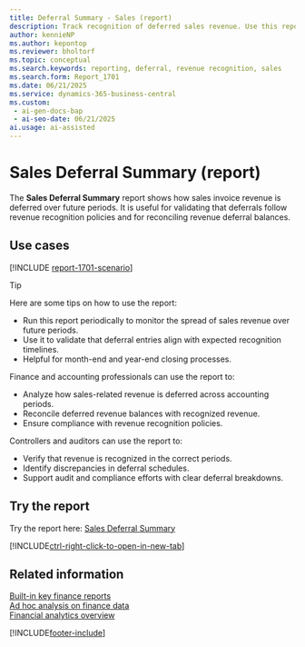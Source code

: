 ```yaml
---
title: Deferral Summary - Sales (report)
description: Track recognition of deferred sales revenue. Use this report when analyzing how sales-related revenue is deferred across accounting periods and to reconcile revenue deferral balances.
author: kennieNP
ms.author: kepontop
ms.reviewer: bholtorf
ms.topic: conceptual
ms.search.keywords: reporting, deferral, revenue recognition, sales
ms.search.form: Report_1701
ms.date: 06/21/2025
ms.service: dynamics-365-business-central
ms.custom:
 - ai-gen-docs-bap
 - ai-seo-date: 06/21/2025
ai.usage: ai-assisted
---
```


# Sales Deferral Summary (report)

The **Sales Deferral Summary** report shows how sales invoice revenue is deferred over future periods. It is useful for validating that deferrals follow revenue recognition policies and for reconciling revenue deferral balances.

## Use cases

[!INCLUDE [report-1701-scenario](../includes/report-1701-scenario-include.md)] 

> [!TIP]
> Here are some tips on how to use the report:
> * Run this report periodically to monitor the spread of sales revenue over future periods.
> * Use it to validate that deferral entries align with expected recognition timelines.
> * Helpful for month-end and year-end closing processes.

Finance and accounting professionals can use the report to:

* Analyze how sales-related revenue is deferred across accounting periods.
* Reconcile deferred revenue balances with recognized revenue.
* Ensure compliance with revenue recognition policies.

Controllers and auditors can use the report to:

* Verify that revenue is recognized in the correct periods.
* Identify discrepancies in deferral schedules.
* Support audit and compliance efforts with clear deferral breakdowns.


## Try the report

Try the report here: [Sales Deferral Summary](https://businesscentral.dynamics.com?report=1701) 

[!INCLUDE[ctrl-right-click-to-open-in-new-tab](../includes/ctrl-right-click-to-open-in-new-tab.md)]

## Related information

[Built-in key finance reports](../finance-reports.md)  
[Ad hoc analysis on finance data](../ad-hoc-analysis-finance.md)  
[Financial analytics overview](../bi.md)  

[!INCLUDE[footer-include](../includes/footer-banner.md)]